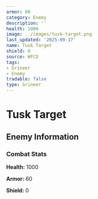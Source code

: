 ```yaml
---
armor: 60
category: Enemy
description: ''
health: 1000
image: ../images/tusk-target.png
last_updated: '2025-09-17'
name: Tusk Target
shield: 0
source: WFCD
tags:
- Grineer
- Enemy
tradable: false
type: Grineer
---
```


# Tusk Target

## Enemy Information

### Combat Stats

**Health:** 1000

**Armor:** 60

**Shield:** 0

